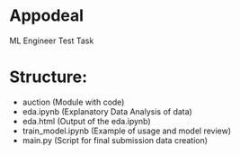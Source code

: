 # Appodeal
ML Engineer Test Task

# Structure:

- auction (Module with code)
- eda.ipynb (Explanatory Data Analysis of data)
- eda.html (Output of the eda.ipynb)
- train_model.ipynb (Example of usage and model review)
- main.py (Script for final submission data creation)
